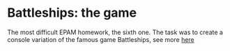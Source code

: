 # Battleships: the game

The most difficult EPAM homework, the sixth one. The task was to create a console variation of the famous game Battleships, see more [here](link:https://en.wikipedia.org/wiki/Battleship_(game))


